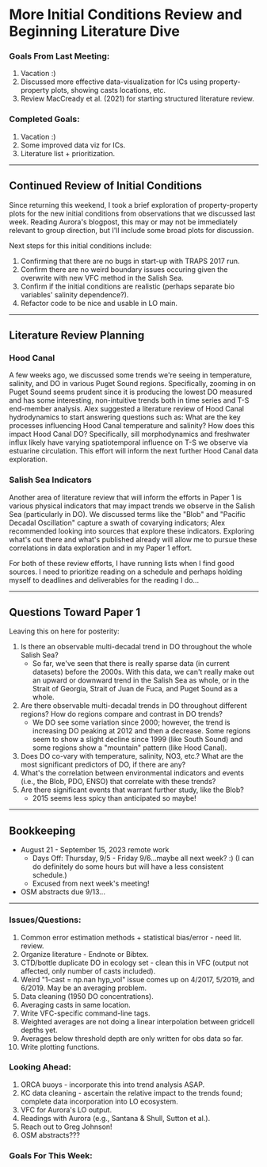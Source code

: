 # More Initial Conditions Review and Beginning Literature Dive

### Goals From Last Meeting:
1. Vacation :)
2. Discussed more effective data-visualization for ICs using property-property plots, showing casts locations, etc.
3. Review MacCready et al. (2021) for starting structured literature review.

### Completed Goals:
1. Vacation :)
2. Some improved data viz for ICs.
3. Literature list + prioritization.

---

## Continued Review of Initial Conditions

Since returning this weekend, I took a brief exploration of property-property plots for the new initial conditions from observations that we discussed last week. Reading Aurora's blogpost, this may or may not be immediately relevant to group direction, but I'll include some broad plots for discussion.


Next steps for this initial conditions include:
1. Confirming that there are no bugs in start-up with TRAPS 2017 run.
2. Confirm there are no weird boundary issues occuring given the overwrite with new VFC method in the Salish Sea.
3. Confirm if the initial conditions are realistic (perhaps separate bio variables' salinity dependence?).
4. Refactor code to be nice and usable in LO main.

---

## Literature Review Planning

### Hood Canal

A few weeks ago, we discussed some trends we're seeing in temperature, salinity, and DO in various Puget Sound regions. Specifically, zooming in on Puget Sound seems prudent since it is producing the lowest DO measured and has some interesting, non-intuitive trends both in time series and T-S end-member analysis. Alex suggested a literature review of Hood Canal hydrodynamics to start answering questions such as: What are the key processes influencing Hood Canal temperature and salinity? How does this impact Hood Canal DO? Specifically, sill morphodynamics and freshwater influx likely have varying spatiotemporal influence on T-S we observe via estuarine circulation. This effort will inform the next further Hood Canal data exploration.

### Salish Sea Indicators

Another area of literature review that will inform the efforts in Paper 1 is various physical indicators that may impact trends we observe in the Salish Sea (particularly in DO). We discussed terms like the "Blob" and "Pacific Decadal Oscillation" capture a swath of covarying indicators; Alex recommended looking into sources that explore these indicators. Exploring what's out there and what's published already will allow me to pursue these correlations in data exploration and in my Paper 1 effort.

For both of these review efforts, I have running lists when I find good sources. I need to prioritize reading on a schedule and perhaps holding myself to deadlines and deliverables for the reading I do...

---

## Questions Toward Paper 1

Leaving this on here for posterity:

1. Is there an observable multi-decadal trend in DO throughout the whole Salish Sea?
   * So far, we've seen that there is really sparse data (in current datasets) before the 2000s. With this data, we can't really make out an upward or downward trend in the Salish Sea as whole, or in the Strait of Georgia, Strait of Juan de Fuca, and Puget Sound as a whole.
2. Are there observable multi-decadal trends in DO throughout different regions? How do regions compare and contrast in DO trends?
   * We DO see some variation since 2000; however, the trend is increasing DO peaking at 2012 and then a decrease. Some regions seem to show a slight decline since 1999 (like South Sound) and some regions show a "mountain" pattern (like Hood Canal).
3. Does DO co-vary with temperature, salinity, NO3, etc.? What are the most significant predictors of DO, if there are any?
4. What's the correlation between environmental indicators and events (i.e., the Blob, PDO, ENSO) that correlate with these trends?
5. Are there significant events that warrant further study, like the Blob?
   * 2015 seems less spicy than anticipated so maybe!

---

## Bookkeeping 
* August 21 - September 15, 2023 remote work
  * Days Off: Thursday, 9/5 - Friday 9/6...maybe all next week? :) (I can do definitely do some hours but will have a less consistent schedule.)
  * Excused from next week's meeting!
* OSM abstracts due 9/13...

---

### Issues/Questions:
1. Common error estimation methods + statistical bias/error - need lit. review.
2. Organize literature - Endnote or Bibtex.
3. CTD/bottle duplicate DO in ecology set - clean this in VFC (output not affected, only number of casts included).
4. Weird "1-cast = np.nan hyp_vol" issue comes up on 4/2017, 5/2019, and 6/2019. May be an averaging problem.
5. Data cleaning (1950 DO concentrations).
6. Averaging casts in same location.
7. Write VFC-specific command-line tags.
8. Weighted averages are not doing a linear interpolation between gridcell depths yet.
9. Averages below threshold depth are only written for obs data so far.
10. Write plotting functions.

### Looking Ahead:
1. ORCA buoys - incorporate this into trend analysis ASAP.
2. KC data cleaning - ascertain the relative impact to the trends found; complete data incorporation into LO ecosystem.
3. VFC for Aurora's LO output.
4. Readings with Aurora (e.g., Santana & Shull, Sutton et al.).
5. Reach out to Greg Johnson!
6. OSM abstracts???

### Goals For This Week:

